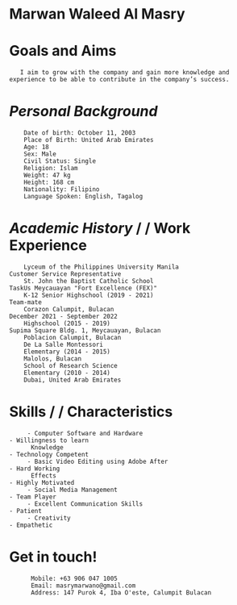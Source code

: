 # Marwan Waleed Al Masry
 #   Goals and Aims
       I aim to grow with the company and gain more knowledge and experience to be able to contribute in the company’s success.
     
#    *Personal Background*
         
        Date of birth: October 11, 2003
        Place of Birth: United Arab Emirates
        Age: 18
        Sex: Male
        Civil Status: Single
        Religion: Islam
        Weight: 47 kg
        Height: 168 cm
        Nationality: Filipino
        Language Spoken: English, Tagalog

 #  *Academic History*                      /           /                 Work Experience
      
        Lyceum of the Philippines University Manila                                 Customer Service Representative
        St. John the Baptist Catholic School                                          TaskUs Meycauayan "Fort Excellence (FEX)"
        K-12 Senior Highschool (2019 - 2021)                                          Team-mate
        Corazon Calumpit, Bulacan                                                     December 2021 - September 2022 
        Highschool (2015 - 2019)                                                      Supima Square Bldg. 1, Meycauayan, Bulacan
        Poblacion Calumpit, Bulacan
        De La Salle Montessori
        Elementary (2014 - 2015)
        Malolos, Bulacan
        School of Research Science
        Elementary (2010 - 2014)
        Dubai, United Arab Emirates


#        Skills                              /           /                         Characteristics
         - Computer Software and Hardware                                           - Willingness to learn
          Knowledge                                                                 - Technology Competent
         - Basic Video Editing using Adobe After                                    - Hard Working
          Effects                                                                   - Highly Motivated
         - Social Media Management                                                  - Team Player
         - Excellent Communication Skills                                           - Patient
         - Creativity                                                               - Empathetic





#       Get in touch!
          Mobile: +63 906 047 1005
          Email: masrymarwano@gmail.com
          Address: 147 Purok 4, Iba O'este, Calumpit Bulacan
